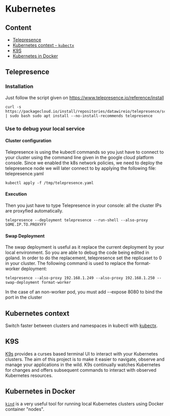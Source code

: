 # Kubernetes

## Content
* [Telepresence](#telepresence)
* [Kubernetes context - `kubectx`](#kubernetes-context)
* [K9S](#k9s)
* [Kubernetes in Docker](#kubernetes-in-docker)

## Telepresence
### Installation
Just follow the script given on https://www.telepresence.io/reference/install
```
curl -s https://packagecloud.io/install/repositories/datawireio/telepresence/script.deb.sh | sudo bash sudo apt install --no-install-recommends telepresence
```

### Use to debug your local service

#### Cluster configuration
Telepresence is using the kubectl commands so you just have to connect to your cluster using the command line given in the google cloud platform console.
Since we enabled the k8s network policies, we need to deploy the telepresence node we will later connect to by applying the following file: telepresence.yaml
```
kubectl apply -f /tmp/telepresence.yaml
```

#### Execution
Then you just have to type Telepresence in your console: all the cluster IPs are proxyfied automatically.
```
telepresence --deployment telepresence --run-shell --also-proxy SOME.IP.TO.PROXYFY
```

#### Swap Deployment
The swap deployment is useful as it replace the current deployment by your local environment. So you are able to debug the code being edited in goland. In order to do the replacement, telepresence set the replicaset to 0 in your cluster.
The following command is used to replace the format-worker deployment:
```
telepresence --also-proxy 192.168.1.249 --also-proxy 192.168.1.250 --swap-deployment format-worker
```
In the case of an non-worker pod, you must add --expose 8080 to bind the port in the cluster

## Kubernetes context

Switch faster between clusters and namespaces in kubectl with [kubectx](https://kubectx.dev).

## K9S

[K9s](https://github.com/derailed/k9s) provides a curses based terminal UI to interact with your Kubernetes clusters. The aim of this project is to make it easier to navigate, observe and manage your applications in the wild. K9s continually watches Kubernetes for changes and offers subsequent commands to interact with observed Kubernetes resources.

## Kubernetes in Docker

[`kind`](https://github.com/kubernetes-sigs/kind) is a very useful tool for running local Kubernetes clusters using Docker container "nodes".